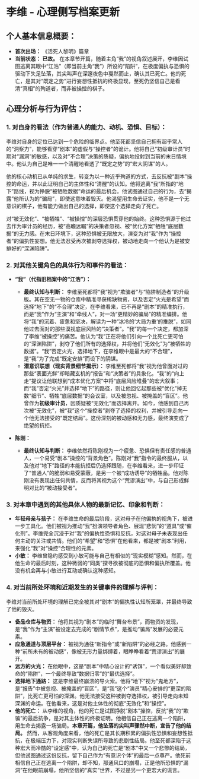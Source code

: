 # 李维 - 心理侧写档案更新

## 个人基本信息概要：
*   **首次出场：** 《活死人黎明》篇章
*   **当前状态：** **已故。** 在本章节开篇，随着主角“我”的视角叙述展开，李维因试图逃离其眼中“江浩”（即当前主角“我”）所设的“陷阱”，在极度偏执与恐惧的驱动下失足坠落，其尖叫声在深邃夜色中戛然而止，确认其已死亡。他的死亡，是其对“既定之势”进行妄想性抵抗的终极显现，至死仍坚信自己是看清“真相”的殉道者，而非被操控的棋子。

## 心理分析与行为评估：

### 1. 对自身的看法（作为普通人的能力、动机、恐惧、目标）：
李维对自身的定位已达到一个危险的临界点。他至死都坚信自己拥有超乎常人的“洞察力”，能够看穿“剧本”的虚假与“操控者”的诡计。他将自己“初级审计员”时期对“漏洞”的敏感，以及对“不合理”决策的质疑，偏执地投射到当前的末日情境中。他认为自己是唯一一个清醒地看透了“既定之势”的“宏大阴谋”的人。

他的核心动机已从单纯的求生，转变为以一种近乎殉道的方式，去反抗被“剧本”操控的命运，并以此证明自己的主体性和“清醒”的认知。他将逃离“我”所指的“地下”路线，视为挣脱“被牺牲数据”命运的最后机会。他试图通过自己的行为，去“揭露”他所认为的“骗局”，即使这意味着毁灭。他渴望用生命去证实，他不是一个无意识的棋子，他有能力做出自己的选择，即使这个选择走向了死亡。

对“被无效化”、“被牺牲”、“被操控”的深层恐惧贯穿他的始终。这种恐惧源于他过去作为审计员的经历，被“高瞻远瞩”的决策者忽视、被“优化方案”牺牲“底层数据”的无力感。在末日环境下，这种恐惧被无限放大，演变为对“我”作为“操控者”的偏执性妄想。他无法忍受再次被剥夺选择权，被动地走向一个他认为是被安排好的“深渊陷阱”。

### 2. 对其他关键角色的具体行为和事件的看法：
*   **“我”（代指旧档案中的“江浩”）：**
    *   **最终认知与判断：** 李维至死都将“我”视为“欺骗者”与“陷阱制造者”的升级版。其在空无一物的仓库中精准寻获稀缺物资，以及否定“火光是希望”而选择“地下”的“不合理”决定，在李维看来，已不再是“剧本”的精准执行，而是“我”作为“主演”和“牵线人”，对一场“更精妙的骗局”的精准编排。他将“我”的沉着、疲惫和坚决，解读为一种“冰冷的‘大局为重’的推脱”，如同他过去面对的那些漠视底层风险的“决策者”。“我”的每一个决定，都加深了李维“被操控”的痛苦。他认为“我”正在将他们引向一个比死亡更可怕的“深渊陷阱”，剥夺了他们所有的选择权，并将他们“无效化”为“被牺牲的数据”。“我”否定火光，选择地下，在李维眼中是最大的“不合理”，是“我”为了完成“既定安排”而设下的阴谋。
    *   **潜意识联想（现实背景细节揭示）：** 李维至死都将“我”视为他曾面对过的那些“表面光鲜”却暗藏玄机的“报告”和“决策者”的具象化。“我”的“向上走”提议让他联想到“成本优化方案”中将“底层风险堆叠”的宏大叙事；而“我”否定“火光”并选择“地下”的路径，则让他回忆起那些被“优化”掉无数“细节”、牺牲“底层数据”的会议室，以及被忽视、被掩盖的“盲区”。他曾作为**初级审计员**，因质疑被“无效化”而选择离开。如今，他感到自己再次被“无效化”，被“我”这个“操控者”剥夺了选择的权利，并被引导走向一个他无法接受的“既定结局”。这份深刻的被动感和无力感，最终演变成了绝望的抗拒。

*   **陈刚：**
    *   **最终认知与判断：** 李维依然将陈刚视为一个疲惫、恐惧但有责任感的普通人，一个易受“剧本”操控的“背景角色”。陈刚对“我”指令的最终服从，以及他对“地下”路径的本能抗拒后仍选择跟随，在李维看来，进一步印证了“普通人”的脆弱和易受蒙蔽，是另一个被“成功诱导”的牺牲品。他对陈刚没有表现出任何共情，反而将其视为这个“荒谬演出”中，与自己形成鲜明对比的“被动接受者”。

### 3. 对本章中遇到的其他具体人物的最新记忆、印象和判断：
*   **年轻母亲与孩子：** 在李维生命的最后阶段，这对母子在他偏执的视角下，被进一步工具化。他们被视为推动“我”扮演领导者角色、展现“悲悯”的“道具”或“催化剂”。李维完全沉浸于对“我”的偏执性恐惧和反抗，对这对母子未表现出任何主动的关注或共情。他们的“希望”和“恐惧”在他看来，都是被“剧本”利用，来强化“我”对“操控”合理性的元素。
*   **小敏：** 李维曾隐约感受到小敏可能与自己有相似的“现实模糊”感知。然而，在他生命的最后时刻，这种微弱的“同类”探寻欲被彻底的恐惧和偏执所覆盖。他没有机会再与小敏进行互动或确认这种感知。

### 4. 对当前所处环境和近期发生的关键事件的理解与评判：
李维对当前所处环境的理解已完全被其对“剧本”的偏执性认知所笼罩，并最终导致了他的毁灭。
*   **备品仓库与物资：** 他将其视为“剧本”的临时“舞台布景”，而物资的发现，是“我”作为“主演”被设定去完成的“剧情节点”，是推动“骗局”发展的必要元素。
*   **应急通道与顶层平台：** 被视为通往“新指令”或“新陷阱”的必经之路。他感到一种“前所未有的被动感”，像被无形力量绑缚着，眼睁睁看着“荒谬演出”的展开。
*   **远方的火光：** 在他眼中，这是“剧本”中精心设计的“诱饵”，一个看似美好却致命的“陷阱”，一个最终导致“数据归零”的“最优选择”。
*   **选择地下通路：** 这是李维最终崩溃的导火索。他将“地下”视为“鬼地方”，是“报告”中被忽视、被掩盖的“盲区”，是“我”这个“演员”精心安排的“更深的陷阱”，比死亡更可怕的深渊。他无法接受这种被剥夺选择权，被引导走向未知深渊的命运。在他看来，这是对他主体性的彻底“无效化”和“操控”。
*   **他的死亡：** 从李维的视角，他的死亡是试图挣脱“剧本”操控，反抗“我”的“欺骗”的最后抗争，是对其主体性的终极证明。他相信自己正在逃离一个陷阱，用生命去揭露一场骗局。**本章开篇，他坠落的尖叫声骤然中断，宣告了他的结局。** 然而，从客观角度来看，他的死亡是其长期积累的偏执性恐惧和妄想性抵抗，在极端压力下，对现实判断失误所导致的悲剧性结局。他至死都深陷于这种宏大而冷酷的“设定感”中，认为自己的死亡是“剧本”中又一个悲惨的结局，但他试图通过这份反抗，留下自己作为“有意识个体”的最后一点尊严。他死前相信自己正在逃离一个陷阱，却不知，那通风口的崩塌，正是他所恐惧的“漏洞”在他眼前崩塌，他所坚信的“真实”世界，不过是另一个更宏大的谎言。